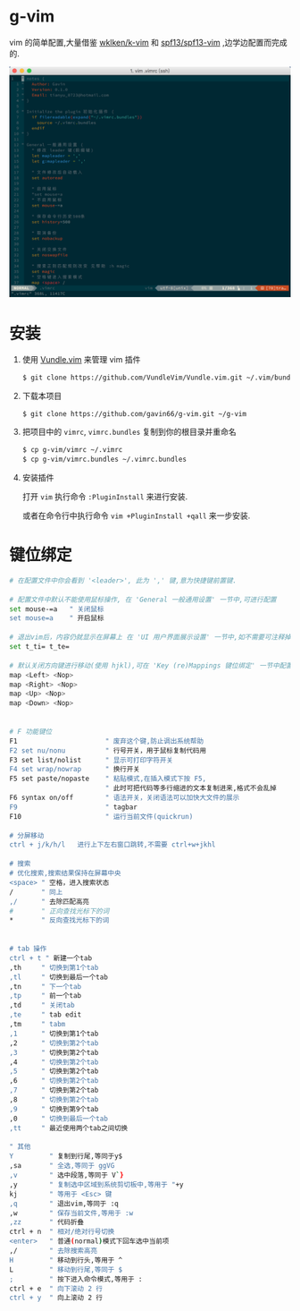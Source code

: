 # g-vim
vim 的简单配置,大量借鉴 [wklken/k-vim](https://github.com/wklken/k-vim) 和 [spf13/spf13-vim](https://github.com/spf13/spf13-vim) ,边学边配置而完成的.

![](https://raw.githubusercontent.com/gavin66/g-vim/master/solarized.png)



# 安装

1. 使用 [Vundle.vim](https://github.com/VundleVim/Vundle.vim) 来管理 vim 插件

   ```sh
   $ git clone https://github.com/VundleVim/Vundle.vim.git ~/.vim/bundle/Vundle.vim
   ```

2. 下载本项目

   ```
   $ git clone https://github.com/gavin66/g-vim.git ~/g-vim
   ```

3. 把项目中的 `vimrc`, `vimrc.bundles` 复制到你的根目录并重命名

   ```sh
   $ cp g-vim/vimrc ~/.vimrc
   $ cp g-vim/vimrc.bundles ~/.vimrc.bundles
   ```

4. 安装插件

   打开 `vim` 执行命令 `:PluginInstall` 来进行安装.

   或者在命令行中执行命令 `vim +PluginInstall +qall` 来一步安装.



# 键位绑定

```sh
# 在配置文件中你会看到 '<leader>', 此为 ',' 键,意为快捷键前置键.

# 配置文件中默认不能使用鼠标操作, 在 'General 一般通用设置' 一节中,可进行配置
set mouse-=a   " 关闭鼠标
set mouse=a    " 开启鼠标

# 退出vim后，内容仍就显示在屏幕上 在 'UI 用户界面展示设置' 一节中,如不需要可注释掉
set t_ti= t_te=

# 默认关闭方向键进行移动(使用 hjkl),可在 'Key (re)Mappings 键位绑定' 一节中配置.
map <Left> <Nop>
map <Right> <Nop>
map <Up> <Nop>
map <Down> <Nop>


# F 功能键位
F1 						" 废弃这个键,防止调出系统帮助
F2 set nu/nonu 			" 行号开关，用于鼠标复制代码用
F3 set list/nolist 		" 显示可打印字符开关
F4 set wrap/nowrap 		" 换行开关
F5 set paste/nopaste	" 粘贴模式,在插入模式下按 F5,
						" 此时可把代码等多行缩进的文本复制进来,格式不会乱掉
F6 syntax on/off		" 语法开关，关闭语法可以加快大文件的展示
F9 						" tagbar
F10 					" 运行当前文件(quickrun)

# 分屏移动
ctrl + j/k/h/l   进行上下左右窗口跳转,不需要 ctrl+w+jkhl

# 搜索
# 优化搜索,搜索结果保持在屏幕中央
<space> " 空格，进入搜索状态
/       " 同上
,/      " 去除匹配高亮
#       " 正向查找光标下的词
*       " 反向查找光标下的词


# tab 操作
ctrl + t " 新建一个tab
,th    	" 切换到第1个tab
,tl    	" 切换到最后一个tab
,tn    	" 下一个tab
,tp    	" 前一个tab
,td    	" 关闭tab
,te    	" tab edit
,tm    	" tabm
,1     	" 切换到第1个tab
,2     	" 切换到第2个tab
,3     	" 切换到第2个tab
,4     	" 切换到第2个tab
,5     	" 切换到第2个tab
,6     	" 切换到第2个tab
,7     	" 切换到第2个tab
,8     	" 切换到第2个tab
,9     	" 切换到第9个tab
,0     	" 切换到最后一个tab
,tt 	" 最近使用两个tab之间切换

" 其他
Y         " 复制到行尾,等同于y$
,sa       " 全选,等同于 ggVG 
,v        " 选中段落,等同于 V`} 
,y		  " 复制选中区域到系统剪切板中,等用于 "+y
kj        " 等用于 <Esc> 键
,q     	  " 退出vim,等同于 :q  
,w     	  " 保存当前文件,等用于 :w  
,zz 	  " 代码折叠
ctrl + n  " 相对/绝对行号切换
<enter>   " 普通(normal)模式下回车选中当前项
,/  	  " 去除搜索高亮
H 		  " 移动到行头,等用于 ^ 
L         " 移动到行尾,等同于 $ 
;		  " 按下进入命令模式,等用于 : 
ctrl + e  " 向下滚动 2 行
ctrl + y  " 向上滚动 2 行
```
